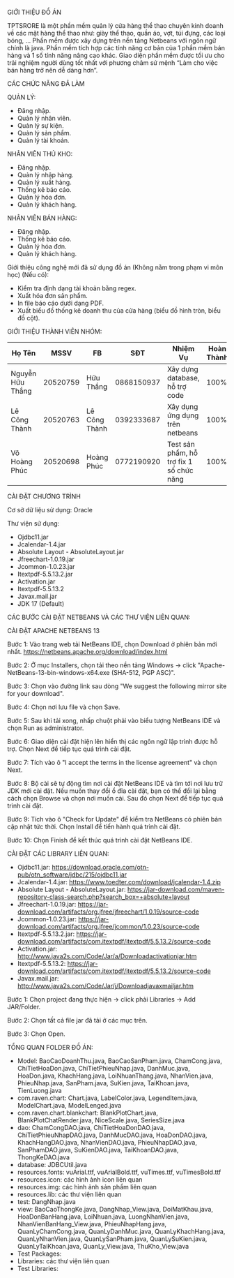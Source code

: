 GIỚI THIỆU ĐỒ ÁN

TPTSRORE là một phần mềm quản lý cửa hàng thể thao chuyên kinh doanh về các mặt hàng thể thao như: giày thể thao, quần áo, vợt, túi đựng, các loại bóng, ... Phần mềm được xây dựng trên nền tảng Netbeans với ngôn ngữ chính là java. Phần mềm tích hợp các tính năng cơ bản của 1 phần mềm bán hàng và 1 số tính năng nâng cao khác. Giao diện phần mềm được tối ưu cho trải nghiệm người dùng tốt nhất với phương châm sứ mệnh “Làm cho việc bán hàng trở nên dễ dàng hơn”.

CÁC CHỨC NĂNG ĐÃ LÀM

QUẢN LÝ:

+ Đăng nhập.
+ Quản lý nhân viên.
+ Quản lý sự kiện.
+ Quản lý sản phẩm.
+ Quản lý tài khoản.

NHÂN VIÊN THỦ KHO:

+ Đăng nhập.
+ Quản lý nhập hàng.
+ Quản lý xuất hàng.
+ Thống kê báo cáo.
+ Quản lý hóa đơn.
+ Quản lý khách hàng.

NHÂN VIÊN BÁN HÀNG:

+ Đăng nhập.
+ Thống kê báo cáo.
+ Quản lý hóa đơn.
+ Quản lý khách hàng.

Giới thiệu công nghệ mới đã sử dụng đồ án (Không nằm trong phạm vi môn học) (Nếu có):

+ Kiểm tra định dạng tài khoản bằng regex.
+ Xuất hóa đơn sản phẩm.
+ In file báo cáo dưới dạng PDF.
+ Xuất biểu đồ thống kê doanh thu của cửa hàng (biểu đồ hình tròn, biểu đồ cột).

GIỚI THIỆU THÀNH VIÊN NHÓM:

| Họ Tên | MSSV | FB | SĐT |Nhiệm Vụ|Hoàn Thành|
| ------- | ---- | -- | --- | -------- | -----------|
| Nguyễn Hữu Thắng	| 20520759 | Hữu Thắng |	0868150937	| Xây dựng database, hỗ trợ code	| 100% |
| Lê Công Thành	| 20520763	| Lê Công Thành |	0392333687 |	Xây dụng ứng dụng trên netbeans	| 100% |
| Võ Hoàng Phúc	| 20520698 |	Hoàng Phúc |	0772190920 | Test sản phẩm, hỗ trợ fix 1 số chức năng	| 100% |

CÀI ĐẶT CHƯƠNG TRÌNH

Cơ sở dữ liệu sử dụng: Oracle

Thư viện sử dụng:

+ Ojdbc11.jar
+ Jcalendar-1.4.jar
+ Absolute Layout - AbsoluteLayout.jar
+ Jfreechart-1.0.19.jar
+ Jcommon-1.0.23.jar
+ Itextpdf-5.5.13.2.jar
+ Activation.jar
+ Itextpdf-5.5.13.2
+ Javax.mail.jar
+ JDK 17 (Default)

CÁC BƯỚC CÀI ĐẶT NETBEANS VÀ CÁC THƯ VIỆN LIÊN QUAN:

CÀI ĐẶT APACHE NETBEANS 13

Bước 1: Vào trang web tải NetBeans IDE, chọn Download ở phiên bản mới nhất. https://netbeans.apache.org/download/index.html

Bước 2: Ở mục Installers, chọn tải theo nền tảng Windows -> click "Apache-NetBeans-13-bin-windows-x64.exe (SHA-512, PGP ASC)".

Bước 3: Chọn vào đường link sau dòng "We suggest the following mirror site for your download".

Bước 4: Chọn nơi lưu file và chọn Save.

Bước 5: Sau khi tải xong, nhấp chuột phải vào biểu tượng NetBeans IDE và chọn Run as administrator.

Bước 6: Giao diện cài đặt hiện lên hiển thị các ngôn ngữ lập trình được hỗ trợ. Chọn Next để tiếp tục quá trình cài đặt.

Bước 7: Tích vào ô "I accept the terms in the license agreement" và chọn Next.

Bước 8: Bộ cài sẽ tự động tìm nơi cài đặt NetBeans IDE và tìm tới nơi lưu trữ JDK mới cài đặt. Nếu muốn thay đổi ổ đĩa cài đặt, bạn có thể đổi lại bằng cách chọn Browse và chọn nơi muốn cài. Sau đó chọn Next để tiếp tục quá trình cài đặt.

Bước 9: Tích vào ô "Check for Update" để kiểm tra NetBeans có phiên bản cập nhật tức thời. Chọn Install để tiến hành quá trình cài đặt.

Bước 10: Chọn Finish để kết thúc quá trình cài đặt NetBeans IDE.

CÀI ĐẶT CÁC LIBRARY LIÊN QUAN:

+ Ojdbc11.jar: https://download.oracle.com/otn-pub/otn_software/jdbc/215/ojdbc11.jar
+ Jcalendar-1.4.jar: https://www.toedter.com/download/jcalendar-1.4.zip
+ Absolute Layout - AbsoluteLayout.jar: https://jar-download.com/maven-repository-class-search.php?search_box=+absolute+layout
+ Jfreechart-1.0.19.jar: https://jar-download.com/artifacts/org.jfree/jfreechart/1.0.19/source-code
+ Jcommon-1.0.23.jar: https://jar-download.com/artifacts/org.jfree/jcommon/1.0.23/source-code
+ Itextpdf-5.5.13.2.jar: https://jar-download.com/artifacts/com.itextpdf/itextpdf/5.5.13.2/source-code
+ Activation.jar: http://www.java2s.com/Code/Jar/a/Downloadactivationjar.htm
+ Itextpdf-5.5.13.2: https://jar-download.com/artifacts/com.itextpdf/itextpdf/5.5.13.2/source-code
+ Javax.mail.jar: http://www.java2s.com/Code/Jar/j/Downloadjavaxmailjar.htm

Bước 1: Chọn project đang thực hiện -> click phải Libraries -> Add JAR/Folder.

Bước 2: Chọn tất cả file jar đã tải ở các mục trên.

Bước 3: Chọn Open.

TỔNG QUAN FOLDER ĐỒ ÁN:

+ Model: BaoCaoDoanhThu.java, BaoCaoSanPham.java, ChamCong.java, ChiTietHoaDon.java, ChiTietPhieuNhap.java, DanhMuc.java, HoaDon.java, KhachHang.java, LoiNhuanThang.java, NhanVien.java, PhieuNhap.java, SanPham.java, SuKien.java, TaiKhoan.java, TienLuong.java
+ com.raven.chart: Chart.java, LabelColor.java, LegendItem.java, ModelChart.java, ModelLenged.java
+ com.raven.chart.blankchart: BlankPlotChart.java, BlankPlotChatRender.java, NiceScale.java, SeriesSize.java
+ dao: ChamCongDAO.java, ChiTietHoaDonDAO.java, ChiTietPhieuNhapDAO.java, DanhMucDAO.java, HoaDonDAO.java, KhachHangDAO.java, NhanVienDAO.java, PhieuNhapDAO.java, SanPhamDAO.java, SuKienDAO.java, TaiKhoanDAO.java, ThongKeDAO.java
+ database: JDBCUtil.java
+ resources.fonts: vuArial.ttf, vuArialBold.ttf, vuTimes.ttf, vuTimesBold.ttf
+ resources.icon: các hình ảnh icon liên quan
+ resources.img: các hình ảnh sản phẩm liên quan
+ resources.lib: các thư viện liên quan
+ test: DangNhap.java 
+ view: BaoCaoThongKe.java, DangNhap_View.java, DoiMatKhau.java, HoaDonBanHang.java, LoiNhuan.java, LuongNhanVien.java, NhanVienBanHang_View.java, PhieuNhapHang.java, QuanLyChamCong.java, QuanLyDanhMuc.java, QuanLyKhachHang.java, QuanLyNhanVien.java, QuanLySanPham.java, QuanLySuKien.java, QuanLyTaiKhoan.java, QuanLy_View.java, ThuKho_View.java
+ Test Packages:
+ Libraries: các thư viện liên quan
+ Test Libraries: 
